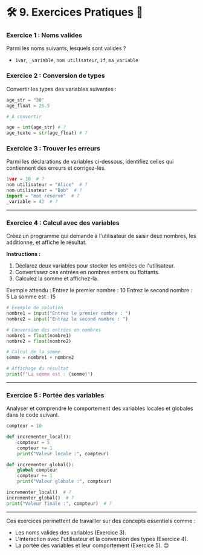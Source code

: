 # 🛠️ 9. Exercices Pratiques 🎯

### Exercice 1 : Noms valides

Parmi les noms suivants, lesquels sont valides ?

- `1var`, `_variable`, `nom utilisateur`, `if`, `ma_variable`

### Exercice 2 : Conversion de types

Convertir les types des variables suivantes :

```Python
age_str = "30"
age_float = 25.5

# À convertir

age = int(age_str) # ?
age_texte = str(age_float) # ?
```

### Exercice 3 : Trouver les erreurs

Parmi les déclarations de variables ci-dessous, identifiez celles qui contiennent des erreurs et corrigez-les.

```Python
1var = 10  # ?
nom utilisateur = "Alice"  # ?
nom-utilisateur = "Bob"  # ?
import = "mot réservé"  # ?
_variable = 42  # ?
```

---

### Exercice 4 : Calcul avec des variables

Créez un programme qui demande à l'utilisateur de saisir deux nombres, les additionne, et affiche le résultat.

**Instructions :**

1. Déclarez deux variables pour stocker les entrées de l'utilisateur.
2. Convertissez ces entrées en nombres entiers ou flottants.
3. Calculez la somme et affichez-la.

Exemple attendu :
Entrez le premier nombre : 10 Entrez le second nombre : 5 La somme est : 15

```Python
# Exemple de solution
nombre1 = input("Entrez le premier nombre : ")
nombre2 = input("Entrez le second nombre : ")

# Conversion des entrées en nombres
nombre1 = float(nombre1)
nombre2 = float(nombre2)

# Calcul de la somme
somme = nombre1 + nombre2

# Affichage du résultat
print(f"La somme est : {somme}")
```

---

### Exercice 5 : Portée des variables

Analyser et comprendre le comportement des variables locales et globales dans le code suivant.

```Python
compteur = 10

def incrementer_local():
    compteur = 5
    compteur += 1
    print("Valeur locale :", compteur)

def incrementer_global():
    global compteur
    compteur += 1
    print("Valeur globale :", compteur)

incrementer_local()  # ?
incrementer_global()  # ?
print("Valeur finale :", compteur)  # ?
```

---

Ces exercices permettent de travailler sur des concepts essentiels comme :

- Les noms valides des variables (Exercice 3).
- L'interaction avec l'utilisateur et la conversion des types (Exercice 4).
- La portée des variables et leur comportement (Exercice 5). 😊
